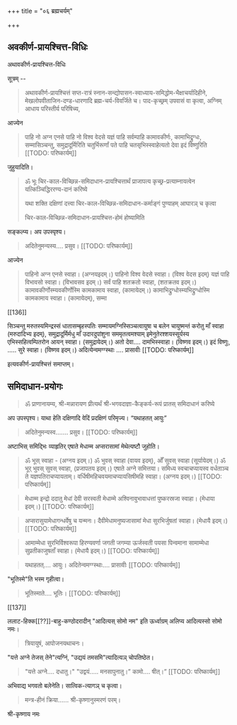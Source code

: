 +++
title = "०६ ब्रह्मचर्यम्"

+++
## अवकीर्ण-प्रायश्चित्त-विधिः
अथावकीर्ण-प्रायश्चित्त-विधिः

सूत्रम् -- 

> अथावकीर्ण-प्रायश्चित्तं सप्त-रात्रं स्नान-सन्द्योपासन-स्वाध्याय-समिद्धोम-भैक्षाचर्यादिहीने, मेखलोपवीताजिन-दण्ड-धारणादि ब्रह्म-चर्य-विवर्जिते च। पाद-कृच्छ्रम् उपवासं वा कृत्वा, अग्निम् आधाय परिस्तीर्य परिषिच्य, 

आज्येन 

> पाहि नो अग्न एनसे पाहि नो विश्व वेदसे यज्ञं पाहि सर्वम्पाहि कामावकीर्णः, कामाभिद्रुग्धः, सम्मासिञ्चन्तु, समुद्रादूर्मिरिति चतुर्भिरूर्णां पते पाहि चतसृभिस्स्वाहेत्यतो देवा इदं विष्णुरिति 
[[TODO: परिष्कार्यम्]]

जुहुयादिति।

> ॐ भूः चिर-काल-विच्छिन्न-समिदाधान-प्रायश्चित्तार्थं प्राजापत्य कृच्छ्र-प्रत्याम्नायत्वेन यत्किञ्चिद्धिररण्य-दानं करिष्ये 
>
> यथा शक्ति दक्षिणां दत्त्वा चिर-काल-विच्छिन्न-समिदाधान-कर्माङ्गं पुण्याहम् आघारञ् च कृत्वा
> 
> चिर-काल-विच्छिन्न-समिदाधान-प्रायश्चित्त-होमं होष्यामिति 

सङ्कल्प्य। अप उपस्पृश्य। 

> अदितेनुमन्यस्य.... प्रसुव। 
[[TODO: परिष्कार्यम्]]

आज्येन 

> पाहिनो अग्न एनसे स्वाहा। (अग्नयइदम्।) पाहिनो विश्व वेदसे स्वाहा। (विश्व वेदस इदम्) यज्ञं पाहि विभावसो स्वाहा। (विभावसव इदम्।) सर्वं पाहि शतक्रतो स्वाहा, (शतक्रतव इदम्।) कामावकीर्णोस्म्यवकीर्णोस्मि कामकामाय स्वाहा, (कामायेदम्।) कामाभिद्रुग्धोस्म्यभिद्रुग्धोस्मि कामकामाय स्वाहा। (कामायेदम्), सम्मा 

[[136]]

सिञ्चन्तु मरुतस्यमिन्द्रस्सं धातासम्बृहस्पतिः सम्मायमग्निस्सिञ्चत्वायुषा च बलेन चायुष्मन्तं करोतु माँ स्वाहा (मरुदादिभ्य इदम्), समुद्रादूर्मिर्मधु माँ उदारदुपांशुना सममृतत्वमश्याम् इमेनुतेरश्शयस्सूर्यस्य एभिस्सहित्वम्पितरोन आयन् स्वाहा। (समुद्रायेदम्।) अतो देवा.... दामभिस्स्वाहा। (विष्णव इदम्।) इदं विष्णुः, ..... सुरे स्वाहा। (विष्णव इदम्।) अदित्येन्वमग्ग्स्थाः .... प्रासावीः 
[[TODO: परिष्कार्यम्]]

इत्यवकीर्ण-प्रायश्चित्तं समाप्तम्। 

## समिदाधान-प्रयोगः 

> ॐ प्राणानायम्य, श्री-मन्नारायण प्रीत्यर्थं श्री-भगवदाज्ञा-कैङ्कर्य-रूपं प्रातस् समिदाधानं करिष्ये 

अप उपस्पृश्य। याथा हेति दक्षिणादि वेदिं प्रदक्षिणं परिमृज्य। “यथाहतत् आयुः” 

> अदितेनुमन्यस्व....... प्रसुव। 
[[TODO: परिष्कार्यम्]]

अष्टाभिस् समिद्भिः व्याहृतिर् एषाते मेधाम्म अप्सरासामां मेथेत्यष्टौ जुहोति। 

> ॐ भूस् स्वाहा - (अग्नय इदम्।) ॐ भुवस् स्वाहा (वायव इदम्), ओँ सुवस् स्वाहा (सूर्यायेदम्।) ॐ भूर् भुवस् सुवस् स्वाहा, (प्रजापतय इदम्।) एषाते अग्ने समित्तया। समिध्य स्वचाचप्यायस्व वर्धताञ्च ते यज्ञपतिराचप्यायताम्। वर्धिषीमहिचवयमाचप्यायसिषीमहि स्वाहा। (अग्नय इदम्।) 
[[TODO: परिष्कार्यम्]]

> मेधाम्म इन्द्रो ददातु मेधां देवी सरस्वती मेधाम्मे अश्विनावुभावाधत्तां पुष्करस्रजा स्वाहा। (मेधाया इदम्।) 
[[TODO: परिष्कार्यम्]]

> अप्सरासुयामेधागन्धर्वेषु च यन्मनः। दैवीमेधामनुष्यजासामां मेधा सुरभिर्जुषतां स्वाहा। (मेधायै इदम्।)
[[TODO: परिष्कार्यम्]]

> आमाम्मेधा सुरभिर्विश्वरूपा हिरण्यवर्णा जगती जगम्या ऊर्जस्वती पयसा पिन्वमाना सामाम्मेधा सुप्रतीकाजुषताँ स्वाहा। (मेधायै इदम्।)
[[TODO: परिष्कार्यम्]]

> यथाहतत्.... आयुः। अदितेन्वमग्ग्स्थाः.... प्रासावीः 
[[TODO: परिष्कार्यम्]]

"भूतिस्मे"ति भस्म गृहीत्वा। 

> भूतिस्माते.... भूतिः।
[[TODO: परिष्कार्यम्]]

[[137]]
 
ललाट-हिक्क[[??]]-बाहु-कण्ठोदरादीन् "आदित्यस् सोमो नम" इति ऊर्ध्वाग्रम् अलिप्य आदित्यस्सो सोमो नमः। 

> त्रियायुषं, आपोजनयथाचनः।

"यत्ते अग्ने तेजस् तेने"त्यग्निं, "उद्ययं तमसमि"त्यादित्यञ् चोपतिष्ठेत। 

> "यत्ते अग्ने.... दधातु।" "उद्वयं..... मनसापुनातु।” कामो.... षीत्।” 
[[TODO: परिष्कार्यम्]]

अभिवाद्य भगवतो बलेनेति। सात्विक-त्यागञ् च कृत्वा। 

> मन्त्र-हीनं क्रिया...... श्री-कृष्णानुस्मरणं परम्। 

श्री-कृष्णाय नमः